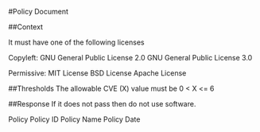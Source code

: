 #Policy Document

##Context

It must have one of the following licenses

Copyleft:
GNU General Public License 2.0
GNU General Public License 3.0

Permissive:
MIT License
BSD License
Apache License

##Thresholds
The allowable CVE (X) value must be
0 < X <= 6

##Response
If it does not pass then do not use software.

Policy
    Policy ID
    Policy Name
    Policy Date
    
